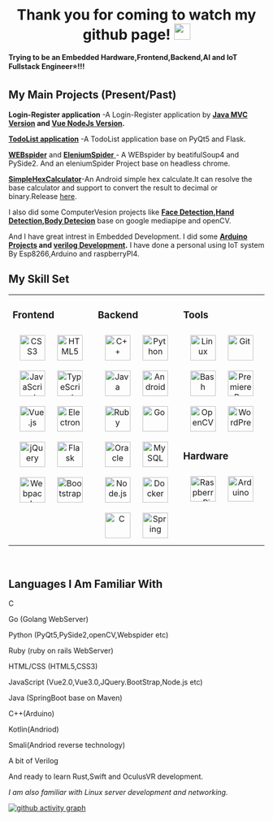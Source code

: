 

<h1 align="center">Thank you for coming to watch my github page!
<img src="https://github.com/blackcater/blackcater/raw/main/images/Hi.gif" height="32"/></h1>

**Trying to be an Embedded Hardware,Frontend,Backend,AI and IoT Fullstack Engineer⭐!!!**

## My Main Projects (Present/Past)

**Login-Register application** -A Login-Register application by **[Java MVC Version](https://github.com/Wedjat98/Login-Register-JavaVersion) and [Vue NodeJs Version](https://github.com/Wedjat98/Login-RegisterAPP).**

[**TodoList application**](https://github.com/Wedjat98/ToDoListAPP) -A TodoList application base on PyQt5 and Flask.

[**WEBspider**](https://github.com/Wedjat98/WeiboSpider) and [**EleniumSpider** ](https://github.com/Wedjat98/SeleniumSpider)- A WEBspider by beatifulSoup4 and PySide2. And an eleniumSpider Project base on headless chrome.

[**SimpleHexCalculator**](https://github.com/Wedjat98/SimpleHexCalculator)-An Android simple hex calculate.It can resolve the base calculator and support to convert the result to decimal or binary.Release [here](https://github.com/Wedjat98/SimpleHexCalculator/releases/tag/Alpha).

I also did some ComputerVesion projects like **[Face Detection](https://github.com/Wedjat98/Face-Detection),[Hand Detection](https://github.com/Wedjat98/HandDetect),[Body Detecion](https://github.com/Wedjat98/BodyTrack)** base on google mediapipe and openCV.

And I have great intrest in Embedded Development. I did some **[Arduino Projects](https://github.com/Wedjat98/Arduino-Backup) and [verilog Development](https://github.com/Wedjat98/FPGA-VerilogLearning).** I have done a personal using IoT system By Esp8266,Arduino and raspberryPI4.


## My Skill Set  
<table><tr><td valign="top" width="33%">



### Frontend  
<div align="center">  
<img style="margin: 10px" src="https://profilinator.rishav.dev/skills-assets/css3-original-wordmark.svg" alt="CSS3" height="50" />  
<img style="margin: 10px" src="https://profilinator.rishav.dev/skills-assets/html5-original-wordmark.svg" alt="HTML5" height="50" />  
<img style="margin: 10px" src="https://profilinator.rishav.dev/skills-assets/javascript-original.svg" alt="JavaScript" height="50" />  
<img style="margin: 10px" src="https://profilinator.rishav.dev/skills-assets/typescript-original.svg" alt="TypeScript" height="50" />  
<img style="margin: 10px" src="https://profilinator.rishav.dev/skills-assets/vuejs-original-wordmark.svg" alt="Vue.js" height="50" />  
<img style="margin: 10px" src="https://profilinator.rishav.dev/skills-assets/electron-original.svg" alt="Electron" height="50" />  
<img style="margin: 10px" src="https://profilinator.rishav.dev/skills-assets/jquery.png" alt="jQuery" height="50" />  
<img style="margin: 10px" src="https://profilinator.rishav.dev/skills-assets/flask.png" alt="Flask" height="50" />  
<img style="margin: 10px" src="https://profilinator.rishav.dev/skills-assets/webpack-original.svg" alt="Webpack" height="50" />  
<img style="margin: 10px" src="https://profilinator.rishav.dev/skills-assets/bootstrap-plain.svg" alt="Bootstrap" height="50" />  
</div>

</td><td valign="top" width="33%">



### Backend  
<div align="center">  
<img style="margin: 10px" src="https://profilinator.rishav.dev/skills-assets/cplusplus-original.svg" alt="C++" height="50" />  
<img style="margin: 10px" src="https://profilinator.rishav.dev/skills-assets/python-original.svg" alt="Python" height="50" />  
<img style="margin: 10px" src="https://profilinator.rishav.dev/skills-assets/java-original-wordmark.svg" alt="Java" height="50" />  
<img style="margin: 10px" src="https://profilinator.rishav.dev/skills-assets/android-original-wordmark.svg" alt="Android" height="50" />  
<img style="margin: 10px" src="https://profilinator.rishav.dev/skills-assets/ruby-original-wordmark.svg" alt="Ruby" height="50" />  
<img style="margin: 10px" src="https://profilinator.rishav.dev/skills-assets/go-original.svg" alt="Go" height="50" />  
<img style="margin: 10px" src="https://profilinator.rishav.dev/skills-assets/oracle-original.svg" alt="Oracle" height="50" />  
<img style="margin: 10px" src="https://profilinator.rishav.dev/skills-assets/mysql-original-wordmark.svg" alt="MySQL" height="50" />  
<img style="margin: 10px" src="https://profilinator.rishav.dev/skills-assets/nodejs-original-wordmark.svg" alt="Node.js" height="50" />  
<img style="margin: 10px" src="https://profilinator.rishav.dev/skills-assets/docker-original-wordmark.svg" alt="Docker" height="50" />  
<img style="margin: 10px" src="https://profilinator.rishav.dev/skills-assets/c-original.svg" alt="C" height="50" />  
<img style="margin: 10px" src="https://profilinator.rishav.dev/skills-assets/springio-icon.svg" alt="Spring" height="50" />  
</div>

</td><td valign="top" width="33%">



### Tools  
<div align="center">  
<img style="margin: 10px" src="https://profilinator.rishav.dev/skills-assets/linux-original.svg" alt="Linux" height="50" />  
<img style="margin: 10px" src="https://profilinator.rishav.dev/skills-assets/git-scm-icon.svg" alt="Git" height="50" />  
<img style="margin: 10px" src="https://profilinator.rishav.dev/skills-assets/gnu_bash-icon.svg" alt="Bash" height="50" />  
<img style="margin: 10px" src="https://profilinator.rishav.dev/skills-assets/adobepremierepro.png" alt="Premiere Pro" height="50" />  
<img style="margin: 10px" src="https://profilinator.rishav.dev/skills-assets/opencv-icon.svg" alt="OpenCV" height="50" />  
<img style="margin: 10px" src="https://profilinator.rishav.dev/skills-assets/wordpress.png" alt="WordPress" height="50" />  
</div>  



### Hardware  
<div align="center">  
<img style="margin: 10px" src="https://profilinator.rishav.dev/skills-assets/raspberrypi.png" alt="Raspberry Pi" height="50" />  
<img style="margin: 10px" src="https://profilinator.rishav.dev/skills-assets/arduino.png" alt="Arduino" height="50" />  
</div>

</td></tr></table>  

<br/>  


## Languages I Am Familiar With

C

Go (Golang WebServer)

Python (PyQt5,PySide2,openCV,Webspider etc)

Ruby (ruby on rails WebServer)

HTML/CSS (HTML5,CSS3)

JavaScript (Vue2.0,Vue3.0,JQuery.BootStrap,Node.js etc)

Java (SpringBoot base on Maven)

C++(Arduino)

Kotlin(Andriod)

Smali(Andriod reverse technology)

A bit of Verilog

And ready to learn Rust,Swift and OculusVR development.

*I am also familiar with Linux server development and networking.*


[![github activity graph](https://activity-graph.herokuapp.com/graph?username=Wedjat98&theme=react-dark)](https://github.com/ashutosh00710/github-readme-activity-graph)

